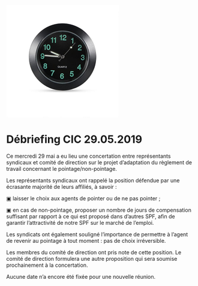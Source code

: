 <link rel="stylesheet" href="S2.css">

![](clock.png)

# Débriefing CIC 29.05.2019

Ce mercredi 29 mai a eu lieu une concertation entre représentants syndicaux et comité de direction sur le projet d’adaptation du règlement de travail concernant le pointage/non-pointage.

Les représentants syndicaux ont rappelé la position défendue par une écrasante majorité de leurs affiliés, à savoir :

&#9635; laisser le choix aux agents de pointer ou de ne pas pointer ;

&#9635; en cas de non-pointage, proposer un nombre de jours de compensation suffisant par rapport à ce qui est proposé dans d’autres SPF, afin de garantir l’attractivité de notre SPF sur le marché de l’emploi.

Les syndicats ont également souligné l’importance de permettre à l’agent de revenir au pointage à tout moment : pas de choix irréversible.

Les membres du comité de direction ont pris note de cette position. Le comité de direction formulera une autre proposition qui sera soumise prochainement à la concertation. 

Aucune date n’a encore été fixée pour une nouvelle réunion.

